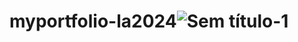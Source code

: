 # myportfolio-la2024![Sem título-1](https://github.com/user-attachments/assets/fd876ca9-332a-497b-8095-6b23b0def88d)
